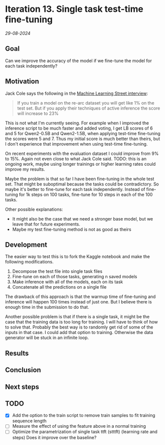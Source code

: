 # Iteration 13. Single task test-time fine-tuning

_29-08-2024_

## Goal

Can we improve the accuracy of the model if we fine-tune the model for each task independently?

## Motivation

Jack Cole says the following in the [Machine Learning Street interview](https://youtu.be/jSAT_RuJ_Cg?si=8TuDOeS2ip1YMSyv&t=6452):

> If you train a model on the re-arc dataset you will get like 1% on the test set. But if you apply their
> techniques of active inference the score will increase to 23%

This is not what I'm currently seeing. For example when I improved the inference script to be much
faster and added voting, I get LB scores of 6 and 5 for Qwen2-0.5B and Qwen2-1.5B, when applying test-time fine-tuning the scores were 5 and 7.
Thus my initial score is much better than theirs, but I don't experience that improvement when using
test-time fine-tuning.

On recent experiments with the evaluation dataset I could improve from 9% to 15%. Again not even close to what Jack Cole said.
TODO: this is an ongoing work, maybe using longer trainings or higher learning rates could improve my results.

Maybe the problem is that so far I have been fine-tuning in the whole test set. That might be suboptimal because
the tasks could be contradictory. So maybe it's better to fine-tune for each task independently. Instead of fine-tuning for 1k steps on 100 tasks, fine-tune for 10 steps in each of the 100 tasks.

Other possible explanations:

- It might also be the case that we need a stronger base model, but we leave that for future experiments.
- Maybe my test fine-tuning method is not as good as theirs

## Development

The easier way to test this is to fork the Kaggle notebook and make the following modifications.

1. Decompose the test file into single task files
2. Fine-tune on each of those tasks, generating n saved models
3. Make inference with all of the models, each on its task
4. Concatenate all the predictions on a single file

The drawback of this approach is that the warmup time of fine-tuning and inference will happen 100 times
instead of just one. But I believe there is enough time in the submission to do that.

Another possible problem is that if there is a single task, it might be the case that the training data
is too long for training. I will have to think of how to solve that. Probably the best way is to randomly
get rid of some of the inputs in that case. I could add that option to training. Otherwise the data generator
will be stuck in an infinite loop.

## Results

## Conclusion

## Next steps

## TODO

- [x] Add the option to the train script to remove train samples to fit training sequence length
- [ ] Measure the effect of using the feature above in a normal training
- [ ] Optimize the parametrization of single task ttft (stttft) (learning rate and steps) Does it improve over the baseline?
